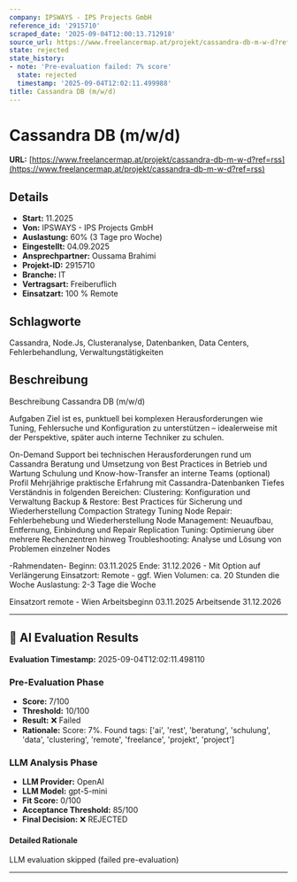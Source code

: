 ```yaml
---
company: IPSWAYS - IPS Projects GmbH
reference_id: '2915710'
scraped_date: '2025-09-04T12:00:13.712918'
source_url: https://www.freelancermap.at/projekt/cassandra-db-m-w-d?ref=rss
state: rejected
state_history:
- note: 'Pre-evaluation failed: 7% score'
  state: rejected
  timestamp: '2025-09-04T12:02:11.499988'
title: Cassandra DB (m/w/d)
---
```



# Cassandra DB (m/w/d)
**URL:** [https://www.freelancermap.at/projekt/cassandra-db-m-w-d?ref=rss](https://www.freelancermap.at/projekt/cassandra-db-m-w-d?ref=rss)
## Details
- **Start:** 11.2025
- **Von:** IPSWAYS - IPS Projects GmbH
- **Auslastung:** 60% (3 Tage pro Woche)
- **Eingestellt:** 04.09.2025
- **Ansprechpartner:** Oussama Brahimi
- **Projekt-ID:** 2915710
- **Branche:** IT
- **Vertragsart:** Freiberuflich
- **Einsatzart:** 100
                                                % Remote

## Schlagworte
Cassandra, Node.Js, Clusteranalyse, Datenbanken, Data Centers, Fehlerbehandlung, Verwaltungstätigkeiten

## Beschreibung
Beschreibung
Cassandra DB (m/w/d)

Aufgaben
Ziel ist es, punktuell bei komplexen Herausforderungen wie Tuning, Fehlersuche und Konfiguration zu unterstützen – idealerweise mit der Perspektive, später auch interne Techniker zu schulen.

On-Demand Support bei technischen Herausforderungen rund um Cassandra
Beratung und Umsetzung von Best Practices in Betrieb und Wartung
Schulung und Know-how-Transfer an interne Teams (optional)
Profil
Mehrjährige praktische Erfahrung mit Cassandra-Datenbanken
Tiefes Verständnis in folgenden Bereichen:
Clustering: Konfiguration und Verwaltung
Backup & Restore: Best Practices für Sicherung und Wiederherstellung
Compaction Strategy Tuning
Node Repair: Fehlerbehebung und Wiederherstellung
Node Management: Neuaufbau, Entfernung, Einbindung und Repair
Replication Tuning: Optimierung über mehrere Rechenzentren hinweg
Troubleshooting: Analyse und Lösung von Problemen einzelner Nodes

-Rahmendaten-
Beginn: 03.11.2025
Ende: 31.12.2026 - Mit Option auf Verlängerung
Einsatzort: Remote - ggf. Wien
Volumen: ca. 20 Stunden die Woche
Auslastung: 2-3 Tage die Woche

Einsatzort remote - Wien
Arbeitsbeginn 03.11.2025
Arbeitsende 31.12.2026

---

## 🤖 AI Evaluation Results

**Evaluation Timestamp:** 2025-09-04T12:02:11.498110

### Pre-Evaluation Phase
- **Score:** 7/100
- **Threshold:** 10/100
- **Result:** ❌ Failed
- **Rationale:** Score: 7%. Found tags: ['ai', 'rest', 'beratung', 'schulung', 'data', 'clustering', 'remote', 'freelance', 'projekt', 'project']

### LLM Analysis Phase
- **LLM Provider:** OpenAI
- **LLM Model:** gpt-5-mini
- **Fit Score:** 0/100
- **Acceptance Threshold:** 85/100
- **Final Decision:** ❌ REJECTED

#### Detailed Rationale
LLM evaluation skipped (failed pre-evaluation)

---
